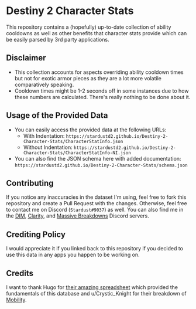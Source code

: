 # Destiny 2 Character Stats
This repository contains a (hopefully) up-to-date collection of ability cooldowns as well as other benefits that character stats provide which can be easily parsed by 3rd party applications.

## Disclaimer
- This collection accounts for aspects overriding ability cooldown times but not for exotic armor pieces as they are a lot more volatile comparatively speaking.
- Cooldown times might be 1-2 seconds off in some instances due to how these numbers are calculated. There's really nothing to be done about it.

## Usage of the Provided Data
- You can easily access the provided data at the following URLs:
  - With Indentation: `https://stardustd2.github.io/Destiny-2-Character-Stats/CharacterStatInfo.json`
  - Without Indentation: `https://stardustd2.github.io/Destiny-2-Character-Stats/CharacterStatInfo-NI.json`
- You can also find the JSON schema here with added documentation: `https://stardustd2.github.io/Destiny-2-Character-Stats/schema.json`

## Contributing
If you notice any inaccuracies in the dataset I'm using, feel free to fork this repository and create a Pull Request with the changes.
Otherwise, feel free to contact me on Discord (`Stardust#9037`) as well. You can also find me in the [DIM](https://discordapp.com/invite/UK2GWC7), [Clarity](https://d2clarity.page.link/discord), and [Massive Breakdowns](https://discord.gg/TheyfeQ) Discord servers.

## Crediting Policy
I would appreciate it if you linked back to this repository if you decided to use this data in any apps you happen to be working on.

## Credits
I want to thank Hugo for [their amazing spreadsheet](https://docs.google.com/spreadsheets/d/1LgOPdcdEmRvDxFq1ZgJkR9-U6KMsTvYTUSJgkqsLIqs/) which provided the fundamentals of this database and u/Crystic_Knight for their breakdown of [Mobility](https://www.reddit.com/r/DestinyTheGame/comments/ejw37c/breakdown_of_mobility_ultimate_edition/).
